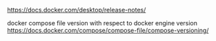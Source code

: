 https://docs.docker.com/desktop/release-notes/

docker compose file version with respect to docker engine version
https://docs.docker.com/compose/compose-file/compose-versioning/
